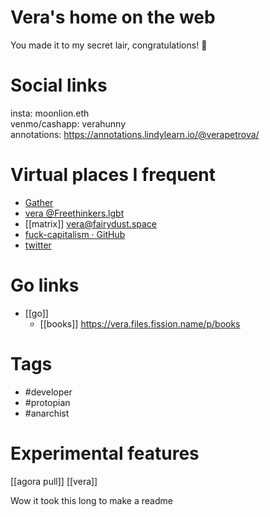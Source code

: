 # Vera's home on the web
You made it to my secret lair, congratulations! 🎉

# Social links
insta: moonlion.eth  
venmo/cashapp: verahunny  
annotations: https://annotations.lindylearn.io/@verapetrova/

# Virtual places I frequent
-	[Gather](https://gather.town/app/UIn5AAlVh3IUSKiP/home)
-	[vera @Freethinkers.lgbt](https://vera@freethinkers.lgbt)
-	[[matrix]] vera@fairydust.space
-	[fuck-capitalism · GitHub](https://github.com/fuck-capitalism)
-	[twitter](https://twitter.com/moonlion_eth)

# Go links
- [[go]] 
	- [[books]] https://vera.files.fission.name/p/books


# Tags
-	#developer
-	#protopian
-	#anarchist

# Experimental features
[[agora pull]] [[vera]]



Wow it took this long to make a readme



